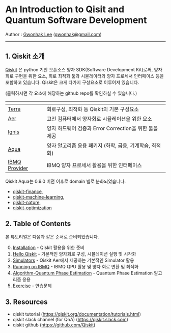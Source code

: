 # An Introduction to Qisit and Quantum Software Development

Author : [Gwonhak Lee](https://github.com/snow0369) (gwonhak@gmail.com)

-----
## 1. Qiskit 소개
  [Qiskit](https://github.com/Qiskit/qiskit) 은 python 기반 오픈소스 양자 SDK(Software Development Kit)로써, 양자회로 구현을 위한 요소, 회로 최적화 툴과
시뮬레이터와 양자 프로세서 인터페이스 등을 포함하고 있습니다. Qiskit은 크게 다가지 구성요소로 이루어져 있습니다.

(클릭하시면 각 요소에 해당하는 github repo를 확인하실 수 있습니다.)

| <!-- -->    | <!-- -->    |
|-------------|-------------|
| [Terra](https://github.com/Qiskit/qiskit-terra) | 회로구성, 최적화 등 Qiskit의 기본 구성요소 |
| [Aer](https://github.com/Qiskit/qiskit-aer) | 고전 컴퓨터에서 양자회로 시뮬레이션을 위한 요소 |
| [Ignis](https://github.com/Qiskit/qiskit-ignis) | 양자 하드웨어 검증과 Error Correction을 위한 툴을 제공 |
| [Aqua](https://github.com/Qiskit/qiskit-aqua) | 양자 알고리즘 응용 패키지 (화학, 금융, 기계학습, 최적화) |
| [IBMQ Provider](https://github.com/Qiskit/qiskit-ibmq-provider) | IBMQ 양자 프로세서 활용을 위한 인터페이스 |


Qiskit Aqua는 0.9.0 버전 이후로 domain 별로 분화되었습니다.
- [qiskit-finance](https://github.com/Qiskit/qiskit-finance/),
- [qiskit-machine-learning](https://github.com/Qiskit/qiskit-machine-learning/),
- [qiskit-nature](https://github.com/Qiskit/qiskit-nature/),
- [qiskit-optimization](https://github.com/Qiskit/qiskit-optimization/)


## 2. Table of Contents

 본 튜토리얼은 다음과 같은 순서로 준비되었습니다.

0. [Installation](./0_Installation.pdf) - Qiskit 활용을 위한 준비
1. [Hello Qiskit](./1_hello_qiskit.ipynb) - 기본적인 양자회로 구성, 시뮬레이션 실행 및 시각화
2. [Simulators](./2_simulators.ipynb) - Qiskit Aer에서 제공하는 기본적인 Simulator 활용
3. [Running on IBMQ](./3_running_on_IBMQ.ipynb) - IBMQ QPU 활용 및 양자 회로 변환 및 최적화
4. [Algorithm-Quantum Phase Estimation](./4_application.ipynb) - Quantum Phase Estimation 알고리즘 응용
5. [Exercise](./5_exercises.ipynb) - 연습문제


## 3. Resources
- qiskit tutorial (https://qiskit.org/documentation/tutorials.html)
- qiskit slack channel (for QnA) (https://qiskit.slack.com)
- qiskit github (https://github.com/Qiskit)
